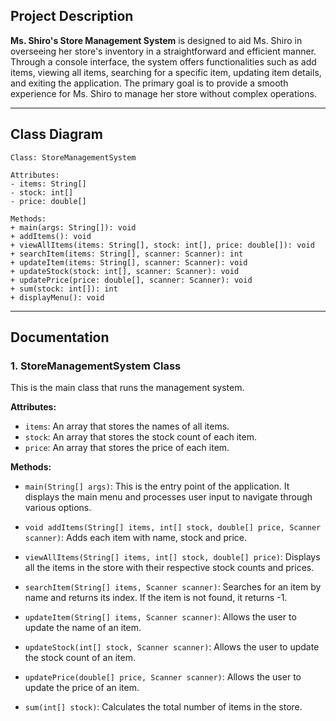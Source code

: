 ## **Project Description**

**Ms. Shiro's Store Management System** is designed to aid Ms. Shiro in overseeing her store's inventory in a straightforward and efficient manner. Through a console interface, the system offers functionalities such as add items, viewing all items, searching for a specific item, updating item details, and exiting the application. The primary goal is to provide a smooth experience for Ms. Shiro to manage her store without complex operations.

---

## **Class Diagram**

```
Class: StoreManagementSystem

Attributes:
- items: String[]
- stock: int[]
- price: double[]

Methods:
+ main(args: String[]): void
+ addItems(): void
+ viewAllItems(items: String[], stock: int[], price: double[]): void
+ searchItem(items: String[], scanner: Scanner): int
+ updateItem(items: String[], scanner: Scanner): void
+ updateStock(stock: int[], scanner: Scanner): void
+ updatePrice(price: double[], scanner: Scanner): void
+ sum(stock: int[]): int
+ displayMenu(): void
```

---

## **Documentation**

### **1. StoreManagementSystem Class**

This is the main class that runs the management system.

**Attributes:**
- `items`: An array that stores the names of all items.
- `stock`: An array that stores the stock count of each item.
- `price`: An array that stores the price of each item.

**Methods:**

- `main(String[] args)`: This is the entry point of the application. It displays the main menu and processes user input to navigate through various options.

- `void addItems(String[] items, int[] stock, double[] price, Scanner scanner)`: Adds each item with name, stock and price.
  
- `viewAllItems(String[] items, int[] stock, double[] price)`: Displays all the items in the store with their respective stock counts and prices.

- `searchItem(String[] items, Scanner scanner)`: Searches for an item by name and returns its index. If the item is not found, it returns -1.

- `updateItem(String[] items, Scanner scanner)`: Allows the user to update the name of an item.

- `updateStock(int[] stock, Scanner scanner)`: Allows the user to update the stock count of an item.

- `updatePrice(double[] price, Scanner scanner)`: Allows the user to update the price of an item.

- `sum(int[] stock)`: Calculates the total number of items in the store.